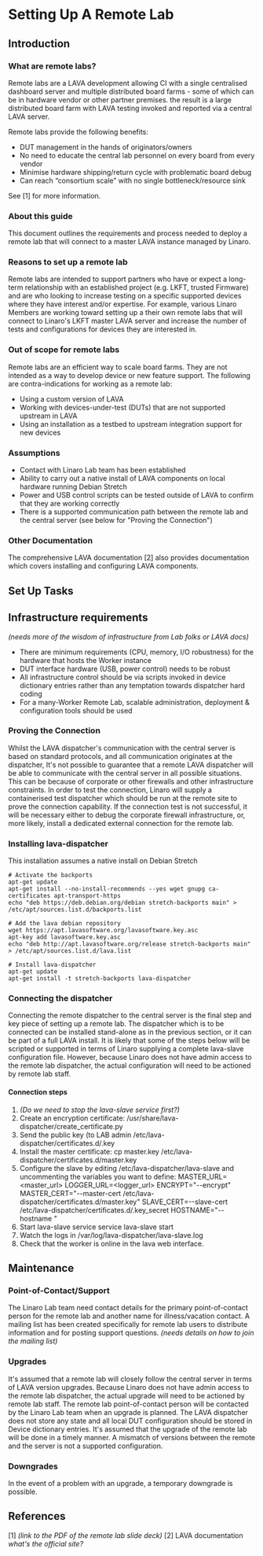 # Setting Up A Remote Lab

## Introduction

### What are remote labs?
Remote labs are a LAVA development allowing CI with a single centralised dashboard server and multiple distributed board farms - some of which can be in hardware vendor or other partner premises. the result is a large distributed board farm with LAVA testing invoked and reported via a central LAVA server.

Remote labs provide the following benefits:
 * DUT management in the hands of originators/owners 
 * No need to educate the central lab personnel on every board from every vendor
 * Minimise hardware shipping/return cycle with problematic board debug
 * Can reach “consortium scale” with no single bottleneck/resource sink

See [1] for more information.

### About this guide
This document outlines the requirements and process needed to deploy a remote lab that will connect to a master LAVA instance managed by Linaro. 

### Reasons to set up a remote lab
Remote labs are intended to support partners who have or expect a long-term relationship with an established project (e.g. LKFT, trusted Firmware) and are who looking to increase testing on a specific supported devices where they have interest and/or expertise. For example, various Linaro Members are working toward setting up a their own remote labs that will connect to Linaro's LKFT master LAVA server and increase the number of tests and configurations for devices they are interested in.

### Out of scope for remote labs
Remote labs are an efficient way to scale board farms. They are not intended as a way to develop device or new feature support. The following are contra-indications for working as a remote lab:
* Using a custom version of LAVA
* Working with devices-under-test (DUTs) that are not supported upstream in LAVA
* Using an installation as a testbed to upstream integration support for new devices

### Assumptions
* Contact with Linaro Lab team has been established
* Ability to carry out a native install of LAVA components on local hardware running Debian Stretch
* Power and USB control scripts can be tested outside of LAVA to confirm that they are working correctly
* There is a supported communication path between the remote lab and the central server (see below for "Proving the Connection")

### Other Documentation
The comprehensive LAVA documentation [2] also provides documentation which covers installing and configuring LAVA components.

## Set Up Tasks

## Infrastructure requirements
*(needs more of the wisdom of infrastructure from Lab folks or LAVA docs)*
* There are minimum requirements (CPU, memory, I/O robustness) for the hardware that hosts the Worker instance
* DUT interface hardware (USB, power control) needs to be robust
* All infrastructure control should be via scripts invoked in device dictionary entries rather than any temptation towards dispatcher hard coding 
* For a many-Worker Remote Lab, scalable administration, deployment & configuration tools should be used

### Proving the Connection
Whilst the LAVA dispatcher's communication with the central server is based on standard protocols, and all communication originates at the dispatcher, It's not possible to guarantee that a remote LAVA dispatcher will be able to communicate with the central server in all possible situations. This can be because of corporate or other firewalls and other infrastructure constraints.
In order to test the connection, Linaro will supply a containerised test dispatcher which should be run at the remote site to prove the connection capability.
If the connection test is not successful, it will be necessary either to debug the corporate firewall infrastructure, or, more likely, install a dedicated external connection for the remote lab.

### Installing lava-dispatcher
This installation assumes a native install on Debian Stretch

```
# Activate the backports
apt-get update
apt-get install --no-install-recommends --yes wget gnupg ca-certificates apt-transport-https
echo "deb https://deb.debian.org/debian stretch-backports main" > /etc/apt/sources.list.d/backports.list

# Add the lava debian repository
wget https://apt.lavasoftware.org/lavasoftware.key.asc
apt-key add lavasoftware.key.asc
echo "deb http://apt.lavasoftware.org/release stretch-backports main" > /etc/apt/sources.list.d/lava.list

# Install lava-dispatcher
apt-get update
apt-get install -t stretch-backports lava-dispatcher

```

### Connecting the dispatcher
Connecting the remote dispatcher to the central server is the final step and key piece of setting up a remote lab. The dispatcher which is to be connected can be installed stand-alone as in the previous section, or it can be part of a full LAVA install. 
It is likely that some of the steps below will be scripted or supported in terms of Linaro supplying a complete lava-slave configuration file. However, because Linaro does not have admin access to the remote lab dispatcher, the actual configuration will need to be actioned by remote lab staff. 

#### Connection steps
1. *(Do we need to stop the lava-slave service first?)*
1. Create an encryption certificate:
/usr/share/lava-dispatcher/create_certificate.py <dispatcher-name>
1. Send the public key (to LAB admin
/etc/lava-dispatcher/certificates.d/<dispatcher-name>.key
1. Install the master certificate:
cp master.key /etc/lava-dispatcher/certificates.d/master.key
1. Configure the slave by editing /etc/lava-dispatcher/lava-slave and uncommenting the variables you want to define:
MASTER_URL=<master_url>
LOGGER_URL=<logger_url>
ENCRYPT="--encrypt"
MASTER_CERT="--master-cert /etc/lava-dispatcher/certificates.d/master.key"
SLAVE_CERT=--slave-cert /etc/lava-dispatcher/certificates.d/<dispatcher-name>.key_secret
HOSTNAME="--hostname <dispatcher-name>"
1. Start lava-slave service
service lava-slave start
1. Watch the logs in /var/log/lava-dispatcher/lava-slave.log
1. Check that the worker is online in the lava web interface.

## Maintenance
 
### Point-of-Contact/Support
The Linaro Lab team need contact details for the primary point-of-contact person for the remote lab and another name for illness/vacation contact.
A mailing list has been created specifically for remote lab users to distribute information and for posting support questions. 
*(needs details on how to join the mailing list)*

### Upgrades
It's assumed that a remote lab will closely follow the central server in terms of LAVA version upgrades. Because Linaro does not have admin access to the remote lab dispatcher, the actual upgrade will need to be actioned by remote lab staff. The remote lab point-of-contact person will be contacted by the Linaro Lab team when an upgrade is planned. 
The LAVA dispatcher does not store any state and all local DUT configuration should be stored in Device dictionary entries.
It's assumed that the upgrade of the remote lab will be done in a timely manner. A mismatch of versions between the remote and the server is not a supported configuration. 

### Downgrades
In the event of a problem with an upgrade, a temporary downgrade is possible.

## References
[1] *(link to the PDF of the remote lab slide deck)*
[2] LAVA documentation *what's the official site?*

